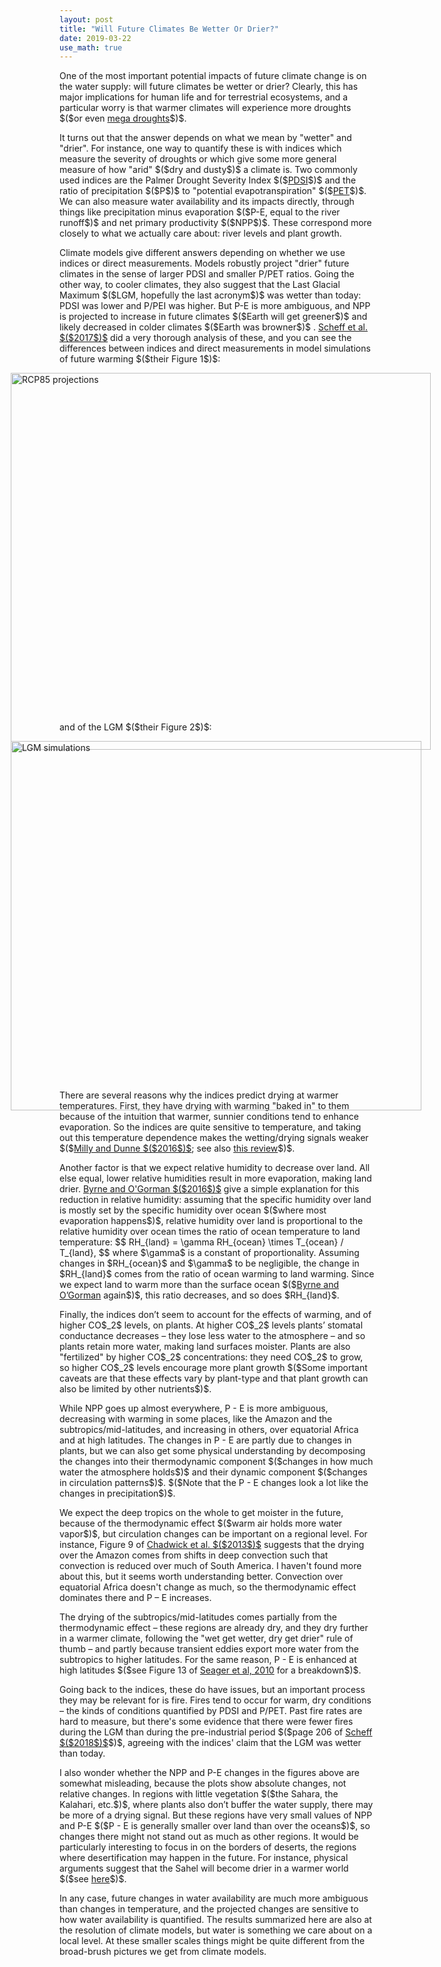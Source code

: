```yaml
---
layout: post
title: "Will Future Climates Be Wetter Or Drier?"
date: 2019-03-22
use_math: true
---
```


<p>One of the most important potential impacts of future climate change is on the water supply: will future climates be wetter or drier? Clearly, this has major implications for human life and for terrestrial ecosystems, and a particular worry is that warmer climates will experience more droughts $($or even <a href="https://en.wikipedia.org/wiki/Megadrought">mega droughts</a>$)$.</p>

<p>It turns out that the answer depends on what we mean by "wetter" and "drier". For instance, one way to quantify these is with indices which measure the severity of droughts or which give some more general measure of how "arid" $($dry and dusty$)$ a climate is. Two commonly used indices are the Palmer Drought Severity Index $($<a href="https://en.wikipedia.org/wiki/Palmer_drought_index">PDSI</a>$)$ and the ratio of precipitation $($P$)$ to "potential evapotranspiration" $($<a href="https://en.wikipedia.org/wiki/Potential_evaporation">PET</a>$)$. We can also measure water availability and its impacts directly, through things like precipitation minus evaporation $($P-E, equal to the river runoff$)$ and net primary productivity $($NPP$)$. These correspond more closely to what we actually care about: river levels and plant growth.</p>

<p>Climate models give different answers depending on whether we use indices or direct measurements. Models robustly project "drier" future climates in the sense of larger PDSI and smaller P/PET ratios. Going the other way, to cooler climates, they also suggest that the Last Glacial Maximum $($LGM, hopefully the last acronym$)$ was wetter than today: PDSI was lower and P/PEI was higher. But P-E is more ambiguous, and NPP is projected to increase in future climates $($Earth will get greener$)$ and likely decreased in colder climates $($Earth was browner$)$ . <a href="https://journals.ametsoc.org/doi/pdf/10.1175/JCLI-D-16-0854.1">Scheff et al. $($2017$)$</a> did a very thorough analysis of these, and you can see the differences between indices and direct measurements in model simulations of future warming $($their Figure 1$)$:</p>

<img src="http://nicklutsko.github.io/notes/images/Scheff_rcp_proj.png" alt="RCP85 projections" style="position:absolute; left:150px; width:672px;height:603px;" class="center">
<br /><br /><br /><br /><br /><br /><br /><br /><br /><br /><br /><br /><br /><br /><br /><br /><br /><br /><br /><br /><br /><br /><br /><br /><br /><br /><br /><br /><br /><br /><br /><br />

<p>and of the LGM $($their Figure 2$)$:</p> 

<img src="http://nicklutsko.github.io/notes/images/Scheff_LGM.png" alt="LGM simulations" style="position:absolute; left:150px; width:657px;height:591px;" class="center">
<br /><br /><br /><br /><br /><br /><br /><br /><br /><br /><br /><br /><br /><br /><br /><br /><br /><br /><br /><br /><br /><br /><br /><br /><br /><br /><br /><br /><br /><br /><br /><br />

<p>There are several reasons why the indices predict drying at warmer temperatures. First, they have drying with warming "baked in" to them because of the intuition that warmer, sunnier conditions tend to enhance evaporation. So the indices are quite sensitive to temperature, and taking out this temperature dependence makes the wetting/drying signals weaker $($<a href="https://www.nature.com/articles/nclimate3046">Milly and Dunne $($2016$)$</a>; see also <a href="https://pages.uncc.edu/hcl/wp-content/uploads/sites/1187/2018/08/Scheff-2018-Indices-Impacts.pdf">this review</a>$)$.</p> 

<p>Another factor is that we expect relative humidity to decrease over land. All else equal, lower relative humidities result in more evaporation, making land drier. <a href="http://www.mit.edu/~pog/src/byrne_land_relative_humidity_decrease_2016.pdf">Byrne and O'Gorman $($2016$)$</a> give a simple explanation for this reduction in relative humidity: assuming that the specific humidity over land is mostly set by the specific humidity over ocean $($where most evaporation happens$)$, relative humidity over land is proportional to the relative humidity over ocean times the ratio of ocean temperature to land temperature:
$$
RH_{land} = \gamma RH_{ocean} \times T_{ocean} / T_{land},
$$
where $\gamma$ is a constant of proportionality. Assuming changes in $RH_{ocean}$ and $\gamma$ to be negligible, the change in $RH_{land}$ comes from the ratio of ocean warming to land warming. Since we expect land to warm more than the surface ocean $($<a href="https://journals.ametsoc.org/doi/10.1175/JCLI-D-12-00262.1">Byrne and O’Gorman</a> again$)$, this ratio decreases, and so does $RH_{land}$.</p>

<p>Finally, the indices don’t seem to account for the effects of warming, and of higher CO$_2$ levels, on plants. At higher CO$_2$ levels plants’ stomatal conductance decreases – they lose less water to the atmosphere – and so plants retain more water, making land surfaces moister. Plants are also "fertilized" by higher CO$_2$ concentrations: they need CO$_2$ to grow, so higher CO$_2$ levels encourage more plant growth $($Some important caveats are that these effects vary by plant-type and that plant growth can also be limited by other nutrients$)$.</p>

<p>While NPP goes up almost everywhere, P - E is more ambiguous, decreasing with warming in some places, like the Amazon and the subtropics/mid-latitudes, and increasing in others, over equatorial Africa and at high latitudes. The changes in P - E are partly due to changes in plants, but we can also get some physical understanding by decomposing the changes into their thermodynamic component $($changes in how much water the atmosphere holds$)$ and their dynamic component $($changes in circulation patterns$)$. $($Note that the P - E changes look a lot like the changes in precipitation$)$.</p>

<p>We expect the deep tropics on the whole to get moister in the future, because of the thermodynamic effect $($warm air holds more water vapor$)$, but circulation changes can be important on a regional level. For instance, Figure 9 of <a href="https://journals.ametsoc.org/doi/pdf/10.1175/JCLI-D-12-00543.1">Chadwick et al. $($2013$)$</a> suggests that the drying over the Amazon comes from shifts in deep convection such that convection is reduced over much of South America. I haven't found more about this, but it seems worth understanding better. Convection over equatorial Africa doesn't change as much, so the thermodynamic effect dominates there and P – E increases. </p> 

<p>The drying of the subtropics/mid-latitudes comes partially from the thermodynamic effect – these regions are already dry, and they dry further in a warmer climate, following the "wet get wetter, dry get drier" rule of thumb – and partly because transient eddies export more water from the subtropics to higher latitudes. For the same reason, P - E is enhanced at high latitudes $($see Figure 13 of <a href="https://journals.ametsoc.org/doi/pdf/10.1175/2010JCLI3655.1">Seager et al, 2010</a> for a breakdown$)$.</p> 

<p>Going back to the indices, these do have issues, but an important process they may be relevant for is fire. Fires tend to occur for warm, dry conditions – the kinds of conditions quantified by PDSI and P/PET. Past fire rates are hard to measure, but there's some evidence that there were fewer fires during the LGM than during the pre-industrial period $($page 206 of <a href="https://pages.uncc.edu/hcl/wp-content/uploads/sites/1187/2018/08/Scheff-2018-Indices-Impacts.pdf">Scheff $($2018$)$</a>$)$, agreeing with the indices' claim that the LGM was wetter than today.</p> 

<p>I also wonder whether the NPP and P-E changes in the figures above are somewhat misleading, because the plots show absolute changes, not relative changes. In regions with little vegetation $($the Sahara, the Kalahari, etc.$)$, where plants also don’t buffer the water supply, there may be more of a drying signal. But these regions have very small values of NPP and P-E $($P - E is generally smaller over land than over the oceans$)$, so changes there might not stand out as much as other regions. It would be particularly interesting to focus in on the borders of deserts, the regions where desertification may happen in the future. For instance, physical arguments suggest that the Sahel will become drier in a warmer world $($see <a href="https://journals.ametsoc.org/doi/pdf/10.1175/JCLI-D-18-0238.1">here</a>$)$.</p>

<p>In any case, future changes in water availability are much more ambiguous than changes in temperature, and the projected changes are sensitive to how water availability is quantified. The results summarized here are also at the resolution of climate models, but water is something we care about on a local level. At these smaller scales things might be quite different from the broad-brush pictures we get from climate models.</p>






